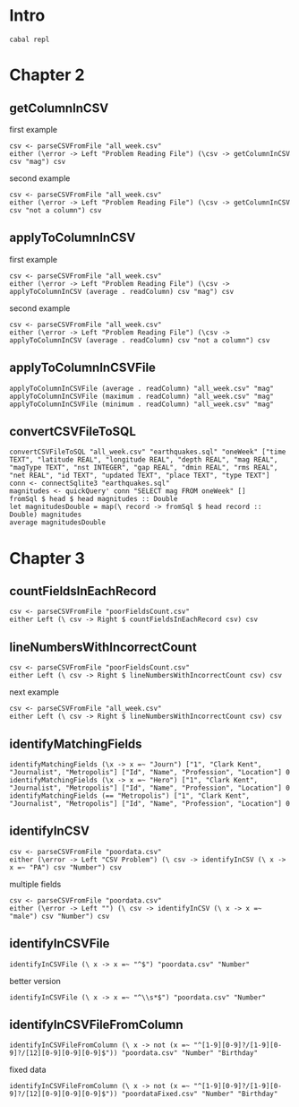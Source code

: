 # Intro

    cabal repl

# Chapter 2

## getColumnInCSV

first example

    csv <- parseCSVFromFile "all_week.csv"
    either (\error -> Left "Problem Reading File") (\csv -> getColumnInCSV csv "mag") csv

second example

    csv <- parseCSVFromFile "all_week.csv"
    either (\error -> Left "Problem Reading File") (\csv -> getColumnInCSV csv "not a column") csv

## applyToColumnInCSV

first example

    csv <- parseCSVFromFile "all_week.csv"
    either (\error -> Left "Problem Reading File") (\csv -> applyToColumnInCSV (average . readColumn) csv "mag") csv

second example

    csv <- parseCSVFromFile "all_week.csv"
    either (\error -> Left "Problem Reading File") (\csv -> applyToColumnInCSV (average . readColumn) csv "not a column") csv

## applyToColumnInCSVFile

    applyToColumnInCSVFile (average . readColumn) "all_week.csv" "mag"
    applyToColumnInCSVFile (maximum . readColumn) "all_week.csv" "mag"
    applyToColumnInCSVFile (minimum . readColumn) "all_week.csv" "mag"

## convertCSVFileToSQL

    convertCSVFileToSQL "all_week.csv" "earthquakes.sql" "oneWeek" ["time TEXT", "latitude REAL", "longitude REAL", "depth REAL", "mag REAL", "magType TEXT", "nst INTEGER", "gap REAL", "dmin REAL", "rms REAL", "net REAL", "id TEXT", "updated TEXT", "place TEXT", "type TEXT"]
    conn <- connectSqlite3 "earthquakes.sql"
    magnitudes <- quickQuery' conn "SELECT mag FROM oneWeek" []
    fromSql $ head $ head magnitudes :: Double
    let magnitudesDouble = map(\ record -> fromSql $ head record :: Double) magnitudes
    average magnitudesDouble

# Chapter 3

## countFieldsInEachRecord

    csv <- parseCSVFromFile "poorFieldsCount.csv"
    either Left (\ csv -> Right $ countFieldsInEachRecord csv) csv

## lineNumbersWithIncorrectCount

    csv <- parseCSVFromFile "poorFieldsCount.csv"
    either Left (\ csv -> Right $ lineNumbersWithIncorrectCount csv) csv

next example

    csv <- parseCSVFromFile "all_week.csv"
    either Left (\ csv -> Right $ lineNumbersWithIncorrectCount csv) csv

## identifyMatchingFields

    identifyMatchingFields (\x -> x =~ "Journ") ["1", "Clark Kent", "Journalist", "Metropolis"] ["Id", "Name", "Profession", "Location"] 0
    identifyMatchingFields (\x -> x =~ "Hero") ["1", "Clark Kent", "Journalist", "Metropolis"] ["Id", "Name", "Profession", "Location"] 0
    identifyMatchingFields (== "Metropolis") ["1", "Clark Kent", "Journalist", "Metropolis"] ["Id", "Name", "Profession", "Location"] 0

## identifyInCSV

    csv <- parseCSVFromFile "poordata.csv"
    either (\error -> Left "CSV Problem") (\ csv -> identifyInCSV (\ x -> x =~ "PA") csv "Number") csv

multiple fields

    csv <- parseCSVFromFile "poordata.csv"
    either (\error -> Left "") (\ csv -> identifyInCSV (\ x -> x =~ "male") csv "Number") csv

## identifyInCSVFile

    identifyInCSVFile (\ x -> x =~ "^$") "poordata.csv" "Number"

better version

    identifyInCSVFile (\ x -> x =~ "^\\s*$") "poordata.csv" "Number"

## identifyInCSVFileFromColumn

    identifyInCSVFileFromColumn (\ x -> not (x =~ "^[1-9][0-9]?/[1-9][0-9]?/[12][0-9][0-9][0-9]$")) "poordata.csv" "Number" "Birthday"

fixed data

    identifyInCSVFileFromColumn (\ x -> not (x =~ "^[1-9][0-9]?/[1-9][0-9]?/[12][0-9][0-9][0-9]$")) "poordataFixed.csv" "Number" "Birthday"
